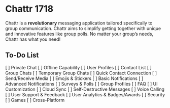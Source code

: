 # Chattr 1718

Chattr is a **revolutionary** messaging application tailored specifically to group communication. Chattr aims to simplify getting together with unique and 
innovative features like group polls. No matter your group’s needs, Chattr has what you need!


## To-Do List
[ ] Private Chat
[ ] Offline Capability
[ ] User Profiles
[ ] Contact List
[ ] Group Chats
[ ] Temporary Group Chats
[ ] Quick Contact Connection
[ ] Send/Receive Media
[ ] Emojis & Stickers
[ ] Basic Notifications
[ ] Advanced Notifications
[ ] Surveys & Polls
[ ] Group Profiles
[ ] FAQ
[ ] UI Customization
[ ] Cloud Sync
[ ] Self-Destructive Messages
[ ] Voice Calling
[ ] User Support & Feedback
[ ] User Analytics & Badges/Awards
[ ] Security
[ ] Games
[ ] Cross-Platform

